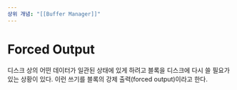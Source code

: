 ```yaml
---
상위 개념: "[[Buffer Manager]]"
---
```

# Forced Output
디스크 상의 어떤 데이터가 일관된 상태에 있게 하려고 블록을 디스크에 다시 쓸 필요가 있는 상황이 있다. 이런 쓰기를 블록의 강제 출력(forced output)이라고 한다.